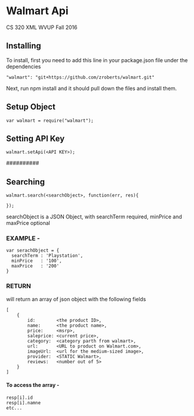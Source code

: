 # Walmart Api 
CS 320 XML
WVUP Fall 2016


## Installing
To install, first you need to add this line in your package.json file under the dependencies
```
"walmart": "git+https://github.com/zroberts/walmart.git"
```

Next, run npm install and it should pull down the files and install them.


## Setup Object
```
var walmart = require("walmart");
```

## Setting API Key
```
walmart.setApi(<API KEY>);
```

##########
## Searching
```
walmart.search(<searchObject>, function(err, res){
	
});
```
searchObject is a JSON Object, with searchTerm required, minPrice and maxPrice optional

### EXAMPLE -
```
var serachObject = {
  searchTerm : 'Playstation',
  minPrice   : '100',
  maxPrice   : '200'
}
```


### RETURN 
will return an array of json object with the following fields
```
[
	{
		id: 	   <the product ID>,
		name:	   <the product name>,
		price:	   <msrp>,
		saleprice: <current price>,
		category:  <category parth from walmart>,
		url: 	   <URL to product on Walmart.com>,
		imageUrl:  <url for the medium-sized image>,
		provider:  <STATIC Walmart>,
		reviews:   <number out of 5>
	}
]
```

#### To access the array - 
```
resp[i].id
resp[i].namne
etc...
```
